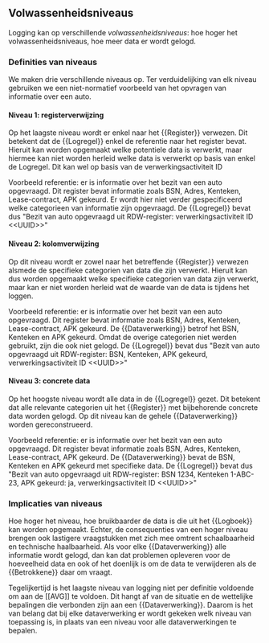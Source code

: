 ## Volwassenheidsniveaus

Logging kan op verschillende <dfn>volwassenheidsniveaus</dfn>: hoe hoger het volwassenheidsniveaus, hoe meer data er wordt gelogd.

### Definities van niveaus

We maken drie verschillende niveaus op.
Ter verduidelijking van elk niveau gebruiken we een niet-normatief voorbeeld van het opvragen van informatie over een auto.

#### Niveau 1: registerverwijzing

Op het laagste niveau wordt er enkel naar het {{Register}} verwezen.
Dit betekent dat de {{Logregel}} enkel de referentie naar het register bevat.
Hieruit kan worden opgemaakt welke potentiele data is verwerkt, maar hiermee kan niet worden herleid welke data is verwerkt op basis van enkel de Logregel.
Dit kan wel op basis van de verwerkingsactiviteit ID

Voorbeeld referentie: er is informatie over het bezit van een auto opgevraagd.
Dit register bevat informatie zoals BSN, Adres, Kenteken, Lease-contract, APK gekeurd.
Er wordt hier niet verder gespecificeerd welke categorieen van informatie zijn opgevraagd.
De {{Logregel}} bevat dus "Bezit van auto opgevraagd uit RDW-register: verwerkingsactiviteit ID &lt;&lt;UUID&gt;&gt;"

#### Niveau 2: kolomverwijzing

Op dit niveau wordt er zowel naar het betreffende {{Register}} verwezen alsmede de specifieke categorien van data die zijn verwerkt.
Hieruit kan dus worden opgemaakt welke specifieke categorien van data zijn verwerkt, maar kan er niet worden herleid wat de waarde van de data is tijdens het loggen.

Voorbeeld referentie: er is informatie over het bezit van een auto opgevraagd.
Dit register bevat informatie zoals BSN, Adres, Kenteken, Lease-contract, APK gekeurd.
De {{Dataverwerking}} betrof het BSN, Kenteken en APK gekeurd.
Omdat de overige categorien niet werden gebruikt, zijn die ook niet gelogd.
De {{Logregel}} bevat dus "Bezit van auto opgevraagd uit RDW-register: BSN, Kenteken, APK gekeurd, verwerkingsactiviteit ID &lt;&lt;UUID&gt;&gt;"

#### Niveau 3: concrete data

Op het hoogste niveau wordt alle data in de {{Logregel}} gezet.
Dit betekent dat alle relevante categorien uit het {{Register}} met bijbehorende concrete data worden gelogd.
Op dit niveau kan de gehele {{Dataverwerking}} worden gereconstrueerd.

Voorbeeld referentie: er is informatie over het bezit van een auto opgevraagd.
Dit register bevat informatie zoals BSN, Adres, Kenteken, Lease-contract, APK gekeurd.
De {{Dataverwerking}} bevat de BSN, Kenteken en APK gekeurd met specifieke data.
De {{Logregel}} bevat dus "Bezit van auto opgevraagd uit RDW-register: BSN 1234, Kenteken 1-ABC-23, APK gekeurd: ja, verwerkingsactiviteit ID &lt;&lt;UUID&gt;&gt;"

### Implicaties van niveaus

Hoe hoger het niveau, hoe bruikbaarder de data is die uit het {{Logboek}} kan worden opgemaakt.
Echter, de consequenties van een hoger niveau brengen ook lastigere vraagstukken met zich mee omtrent schaalbaarheid en technische haalbaarheid.
Als voor elke {{Dataverwerking}} alle informatie wordt gelogd, dan kan dat problemen opleveren voor de hoeveelheid data en ook of het doenlijk is om de data te verwijderen als de {{Betrokkene}} daar om vraagt.

Tegelijkertijd is het laagste niveau van logging niet per definitie voldoende om aan de [[AVG]] te voldoen.
Dit hangt af van de situatie en de wettelijke bepalingen die verbonden zijn aan een {{Dataverwerking}}.
Daarom is het van belang dat bij elke dataverwerking er wordt gekeken welk niveau van toepassing is, in plaats van een niveau voor alle dataverwerkingen te bepalen.
